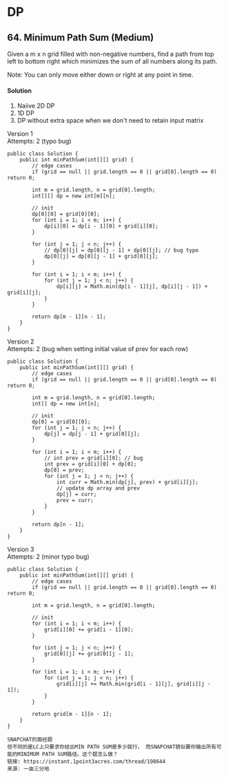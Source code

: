 # DP
## 64. Minimum Path Sum (Medium)
Given a m x n grid filled with non-negative numbers, find a path from top left to bottom right which minimizes the sum of all numbers along its path.

Note: You can only move either down or right at any point in time.

#### Solution
1. Naiive 2D DP
2. 1D DP
3. DP without extra space when we don't need to retain input matrix

Version 1 <br>
Attempts: 2 (typo bug)
~~~
public class Solution {
    public int minPathSum(int[][] grid) {
        // edge cases
        if (grid == null || grid.length == 0 || grid[0].length == 0) return 0;

        int m = grid.length, n = grid[0].length;
        int[][] dp = new int[m][n];

        // init
        dp[0][0] = grid[0][0];
        for (int i = 1; i < m; i++) {
            dp[i][0] = dp[i - 1][0] + grid[i][0];
        }

        for (int j = 1; j < n; j++) {
            // dp[0][j] = dp[0][j - 1] + dp[0][j]; // bug typo
            dp[0][j] = dp[0][j - 1] + grid[0][j];
        }

        for (int i = 1; i < m; i++) {
            for (int j = 1; j < n; j++) {
                dp[i][j] = Math.min(dp[i - 1][j], dp[i][j - 1]) + grid[i][j];
            }
        }

        return dp[m - 1][n - 1];
    }
}
~~~

Version 2 <br>
Attempts: 2 (bug when setting initial value of prev for each row)
~~~
public class Solution {
    public int minPathSum(int[][] grid) {
        // edge cases
        if (grid == null || grid.length == 0 || grid[0].length == 0) return 0;

        int m = grid.length, n = grid[0].length;
        int[] dp = new int[n];

        // init
        dp[0] = grid[0][0];
        for (int j = 1; j < n; j++) {
            dp[j] = dp[j - 1] + grid[0][j];
        }

        for (int i = 1; i < m; i++) {
            // int prev = grid[i][0]; // bug
            int prev = grid[i][0] + dp[0];
            dp[0] = prev;
            for (int j = 1; j < n; j++) {
                int curr = Math.min(dp[j], prev) + grid[i][j];
                // update dp array and prev
                dp[j] = curr;
                prev = curr;
            }
        }

        return dp[n - 1];
    }
}
~~~

Version 3 <br>
Attempts: 2 (minor typo bug)
~~~
public class Solution {
    public int minPathSum(int[][] grid) {
        // edge cases
        if (grid == null || grid.length == 0 || grid[0].length == 0) return 0;

        int m = grid.length, n = grid[0].length;

        // init
        for (int i = 1; i < m; i++) {
            grid[i][0] += grid[i - 1][0];
        }

        for (int j = 1; j < n; j++) {
            grid[0][j] += grid[0][j - 1];
        }

        for (int i = 1; i < m; i++) {
            for (int j = 1; j < n; j++) {
                grid[i][j] += Math.min(grid[i - 1][j], grid[i][j - 1]);
            }
        }

        return grid[m - 1][n - 1];
    }
}
~~~

~~~
SNAPCHAT的面经题
但不同的是LC上只要求你给出MIN PATH SUM是多少就行， 而SNAPCHAT貌似要你输出所有可能的MINIMUM PATH SUM路径。这个题怎么做？
链接: https://instant.1point3acres.com/thread/198644
来源: 一亩三分地
~~~
